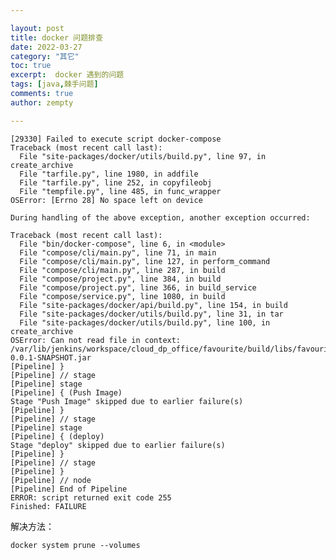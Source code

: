 ```yaml
---

layout: post
title: docker 问题排查
date: 2022-03-27
category: "其它"
toc: true
excerpt:  docker 遇到的问题
tags: [java,棘手问题]
comments: true
author: zempty

---
```



	[29330] Failed to execute script docker-compose
	Traceback (most recent call last):
	  File "site-packages/docker/utils/build.py", line 97, in create_archive
	  File "tarfile.py", line 1980, in addfile
	  File "tarfile.py", line 252, in copyfileobj
	  File "tempfile.py", line 485, in func_wrapper
	OSError: [Errno 28] No space left on device
	
	During handling of the above exception, another exception occurred:
	
	Traceback (most recent call last):
	  File "bin/docker-compose", line 6, in <module>
	  File "compose/cli/main.py", line 71, in main
	  File "compose/cli/main.py", line 127, in perform_command
	  File "compose/cli/main.py", line 287, in build
	  File "compose/project.py", line 384, in build
	  File "compose/project.py", line 366, in build_service
	  File "compose/service.py", line 1080, in build
	  File "site-packages/docker/api/build.py", line 154, in build
	  File "site-packages/docker/utils/build.py", line 31, in tar
	  File "site-packages/docker/utils/build.py", line 100, in create_archive
	OSError: Can not read file in context: /var/lib/jenkins/workspace/cloud_dp_office/favourite/build/libs/favourite-0.0.1-SNAPSHOT.jar
	[Pipeline] }
	[Pipeline] // stage
	[Pipeline] stage
	[Pipeline] { (Push Image)
	Stage "Push Image" skipped due to earlier failure(s)
	[Pipeline] }
	[Pipeline] // stage
	[Pipeline] stage
	[Pipeline] { (deploy)
	Stage "deploy" skipped due to earlier failure(s)
	[Pipeline] }
	[Pipeline] // stage
	[Pipeline] }
	[Pipeline] // node
	[Pipeline] End of Pipeline
	ERROR: script returned exit code 255
	Finished: FAILURE

解决方法：
```
docker system prune --volumes
```